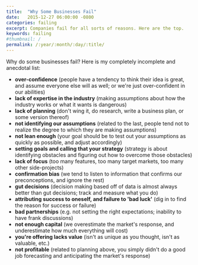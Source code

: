 ```yaml
---
title:  "Why Some Businesses Fail"
date:   2015-12-27 06:00:00 -0800
categories: failing
excerpt: Companies fail for all sorts of reasons. Here are the top.
keywords: failing
#thumbnail: /
permalink: /:year/:month/:day/:title/
---
```

Why do some businesses fail? Here is my completely incomplete and anecdotal list:

- **over-confidence** (people have a tendency to think their idea is great, and assume everyone else will as well; or we're just over-confident in our abilities)
- **lack of expertise in the industry** (making assumptions about how the industry works or what it wants is dangerous)
- **lack of planning** (don't wing it, do research, write a business plan, or some version thereof)
- **not identifying our assumptions** (related to the last, people tend not to realize the degree to which they are making assumptions)
- **not lean enough** (your goal should be to test out your assumptions as quickly as possible, and adjust accordingly)
- **setting goals and calling that your strategy** (strategy is about identifying obstacles and figuring out how to overcome those obstacles)
- **lack of focus** (too many features, too many target markets, too many other side-projects)
- **confirmation bias** (we tend to listen to information that confirms our preconceptions, and ignore the rest)
- **gut decisions** (decision making based off of data is almost always better than gut decisions; track and measure what you do)
- **attributing success to oneself, and failure to 'bad luck'** (dig in to find the reason for success or failure)
- **bad partnerships** (e.g. not setting the right expectations; inability to have frank discussions)
- **not enough capital** (we overestimate the market's response, and underestimate how much everything will cost)
- **you're offering lacks value** (isn't as unique as you thought, isn't as valuable, etc.)
- **not profitable** (related to planning above, you simply didn't do a good job forecasting and anticipating the market's response)
